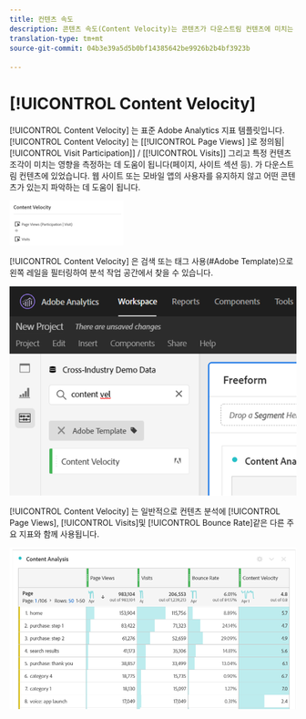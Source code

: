 ```yaml
---
title: 컨텐츠 속도
description: 콘텐츠 속도(Content Velocity)는 콘텐츠가 다운스트림 컨텐츠에 미치는 영향을 측정합니다.
translation-type: tm+mt
source-git-commit: 04b3e39a5d5b0bf14385642be9926b2b4bf3923b

---
```



# [!UICONTROL Content Velocity]

[!UICONTROL Content Velocity] 는 표준 Adobe Analytics 지표 템플릿입니다. [!UICONTROL Content Velocity] 는 [[!UICONTROL Page Views] ]로 정의됨| [!UICONTROL Visit Participation]] / [[!UICONTROL Visits]] 그리고 특정 컨텐츠 조각이 미치는 영향을 측정하는 데 도움이 됩니다(페이지, 사이트 섹션 등). 가 다운스트림 컨텐츠에 있었습니다. 웹 사이트 또는 모바일 앱의 사용자를 유지하지 않고 어떤 콘텐츠가 있는지 파악하는 데 도움이 됩니다.

![](assets/cont-velo-1.png)

[!UICONTROL Content Velocity] 은 검색 또는 태그 사용(#Adobe Template)으로 왼쪽 레일을 필터링하여 분석 작업 공간에서 찾을 수 있습니다.

![](assets/cont-velo-2.png)

[!UICONTROL Content Velocity] 는 일반적으로 컨텐츠 분석에 [!UICONTROL Page Views], [!UICONTROL Visits]및 [!UICONTROL Bounce Rate]같은 다른 주요 지표와 함께 사용됩니다.

![](assets/cont-velo-3.png)